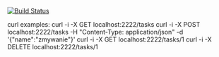 [![Build Status](https://travis-ci.org/jwojciec/task-app.svg?branch=master)](https://travis-ci.org/jwojciec/task-app)

curl examples:
    curl -i -X GET localhost:2222/tasks
    curl -i -X POST localhost:2222/tasks -H "Content-Type: application/json" -d '{"name":"zmywanie"}'
    curl -i -X GET localhost:2222/tasks/1
    curl -i -X DELETE localhost:2222/tasks/1


